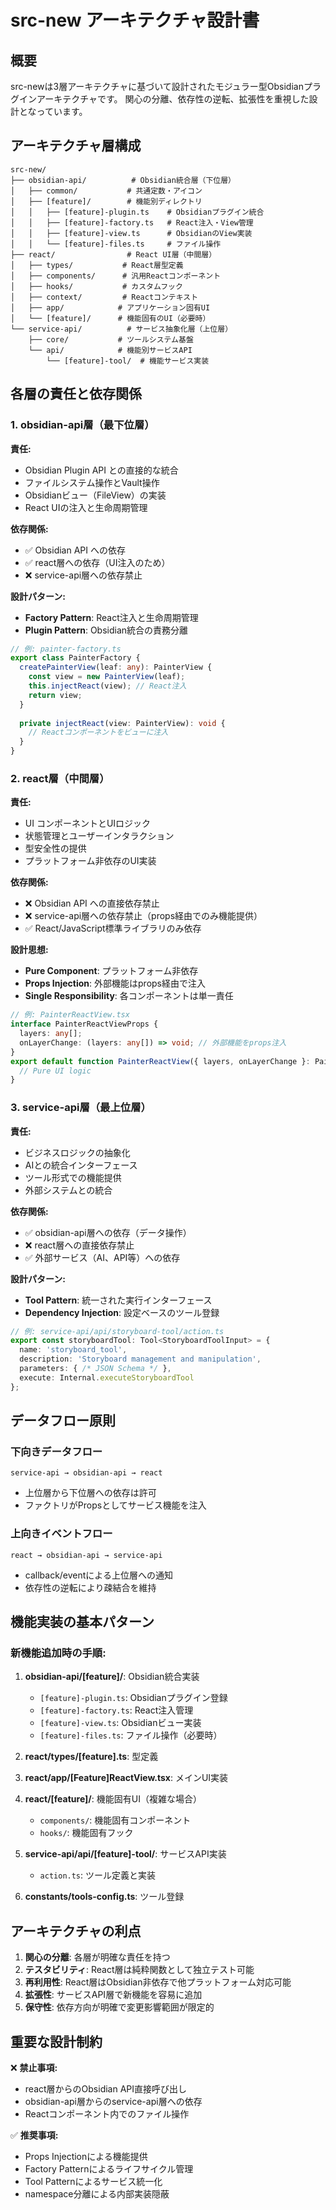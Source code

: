 # src-new アーキテクチャ設計書

## 概要

src-newは3層アーキテクチャに基づいて設計されたモジュラー型Obsidianプラグインアーキテクチャです。
関心の分離、依存性の逆転、拡張性を重視した設計となっています。

## アーキテクチャ層構成

```
src-new/
├── obsidian-api/          # Obsidian統合層（下位層）
│   ├── common/           # 共通定数・アイコン
│   ├── [feature]/        # 機能別ディレクトリ
│   │   ├── [feature]-plugin.ts    # Obsidianプラグイン統合
│   │   ├── [feature]-factory.ts   # React注入・View管理
│   │   ├── [feature]-view.ts      # ObsidianのView実装
│   │   └── [feature]-files.ts     # ファイル操作
├── react/                # React UI層（中間層）
│   ├── types/           # React層型定義
│   ├── components/      # 汎用Reactコンポーネント
│   ├── hooks/           # カスタムフック
│   ├── context/         # Reactコンテキスト
│   ├── app/            # アプリケーション固有UI
│   └── [feature]/      # 機能固有のUI（必要時）
└── service-api/          # サービス抽象化層（上位層）
    ├── core/           # ツールシステム基盤
    └── api/            # 機能別サービスAPI
        └── [feature]-tool/  # 機能サービス実装
```

## 各層の責任と依存関係

### 1. obsidian-api層（最下位層）
**責任:**
- Obsidian Plugin API との直接的な統合
- ファイルシステム操作とVault操作
- Obsidianビュー（FileView）の実装
- React UIの注入と生命周期管理

**依存関係:**
- ✅ Obsidian API への依存
- ✅ react層への依存（UI注入のため）
- ❌ service-api層への依存禁止

**設計パターン:**
- **Factory Pattern**: React注入と生命周期管理
- **Plugin Pattern**: Obsidian統合の責務分離

```typescript
// 例: painter-factory.ts
export class PainterFactory {
  createPainterView(leaf: any): PainterView {
    const view = new PainterView(leaf);
    this.injectReact(view); // React注入
    return view;
  }
  
  private injectReact(view: PainterView): void {
    // Reactコンポーネントをビューに注入
  }
}
```

### 2. react層（中間層）
**責任:**
- UI コンポーネントとUIロジック
- 状態管理とユーザーインタラクション
- 型安全性の提供
- プラットフォーム非依存のUI実装

**依存関係:**
- ❌ Obsidian API への直接依存禁止
- ❌ service-api層への依存禁止（props経由でのみ機能提供）
- ✅ React/JavaScript標準ライブラリのみ依存

**設計思想:**
- **Pure Component**: プラットフォーム非依存
- **Props Injection**: 外部機能はprops経由で注入
- **Single Responsibility**: 各コンポーネントは単一責任

```typescript
// 例: PainterReactView.tsx
interface PainterReactViewProps {
  layers: any[];
  onLayerChange: (layers: any[]) => void; // 外部機能をprops注入
}
export default function PainterReactView({ layers, onLayerChange }: PainterReactViewProps) {
  // Pure UI logic
}
```

### 3. service-api層（最上位層）
**責任:**
- ビジネスロジックの抽象化
- AIとの統合インターフェース
- ツール形式での機能提供
- 外部システムとの統合

**依存関係:**
- ✅ obsidian-api層への依存（データ操作）
- ❌ react層への直接依存禁止
- ✅ 外部サービス（AI、API等）への依存

**設計パターン:**
- **Tool Pattern**: 統一された実行インターフェース
- **Dependency Injection**: 設定ベースのツール登録

```typescript
// 例: service-api/api/storyboard-tool/action.ts
export const storyboardTool: Tool<StoryboardToolInput> = {
  name: 'storyboard_tool',
  description: 'Storyboard management and manipulation',
  parameters: { /* JSON Schema */ },
  execute: Internal.executeStoryboardTool
};
```

## データフロー原則

### 下向きデータフロー
```
service-api → obsidian-api → react
```
- 上位層から下位層への依存は許可
- ファクトリがPropsとしてサービス機能を注入

### 上向きイベントフロー
```
react → obsidian-api → service-api
```
- callback/eventによる上位層への通知
- 依存性の逆転により疎結合を維持

## 機能実装の基本パターン

### 新機能追加時の手順:

1. **obsidian-api/[feature]/**: Obsidian統合実装
   - `[feature]-plugin.ts`: Obsidianプラグイン登録
   - `[feature]-factory.ts`: React注入管理
   - `[feature]-view.ts`: Obsidianビュー実装
   - `[feature]-files.ts`: ファイル操作（必要時）

2. **react/types/[feature].ts**: 型定義
   
3. **react/app/[Feature]ReactView.tsx**: メインUI実装

4. **react/[feature]/**: 機能固有UI（複雑な場合）
   - `components/`: 機能固有コンポーネント
   - `hooks/`: 機能固有フック

5. **service-api/api/[feature]-tool/**: サービスAPI実装
   - `action.ts`: ツール定義と実装

6. **constants/tools-config.ts**: ツール登録

## アーキテクチャの利点

1. **関心の分離**: 各層が明確な責任を持つ
2. **テスタビリティ**: React層は純粋関数として独立テスト可能
3. **再利用性**: React層はObsidian非依存で他プラットフォーム対応可能
4. **拡張性**: サービスAPI層で新機能を容易に追加
5. **保守性**: 依存方向が明確で変更影響範囲が限定的

## 重要な設計制約

❌ **禁止事項:**
- react層からのObsidian API直接呼び出し
- obsidian-api層からのservice-api層への依存
- Reactコンポーネント内でのファイル操作

✅ **推奨事項:**
- Props Injectionによる機能提供
- Factory Patternによるライフサイクル管理
- Tool Patternによるサービス統一化
- namespace分離による内部実装隠蔽